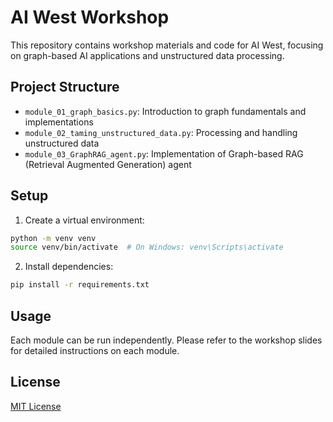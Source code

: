 # AI West Workshop

This repository contains workshop materials and code for AI West, focusing on graph-based AI applications and unstructured data processing.

## Project Structure

- `module_01_graph_basics.py`: Introduction to graph fundamentals and implementations
- `module_02_taming_unstructured_data.py`: Processing and handling unstructured data
- `module_03_GraphRAG_agent.py`: Implementation of Graph-based RAG (Retrieval Augmented Generation) agent

## Setup

1. Create a virtual environment:
```bash
python -m venv venv
source venv/bin/activate  # On Windows: venv\Scripts\activate
```

2. Install dependencies:
```bash
pip install -r requirements.txt
```

## Usage

Each module can be run independently. Please refer to the workshop slides for detailed instructions on each module.

## License

[MIT License](LICENSE) 